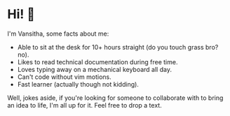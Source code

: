 # Hi! 👋

I'm Vansitha, some facts about me:
- Able to sit at the desk for 10+ hours straight (do you touch grass bro? no).
- Likes to read technical documentation during free time. 
- Loves typing away on a mechanical keyboard all day.
- Can't code without vim motions.
- Fast learner (actually though not kidding).

Well, jokes aside, if you're looking for someone to collaborate with to bring an idea to life, I'm all up for it. Feel free to drop a text.
